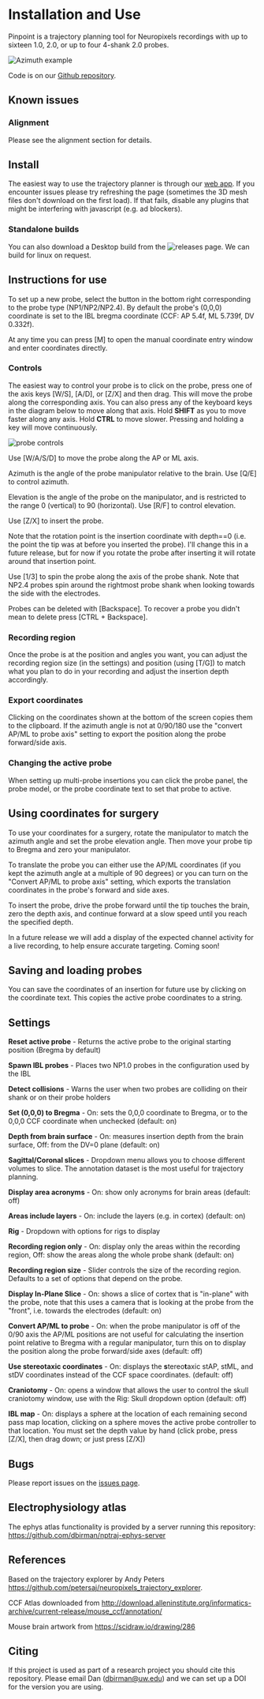 # Installation and Use

Pinpoint is a trajectory planning tool for Neuropixels recordings with up to sixteen 1.0, 2.0, or up to four 4-shank 2.0 probes.

![Azimuth example](https://github.com/dbirman/NPTrajectoryPlanner/raw/main/Images/2022_04_21.png)

Code is on our [Github repository](https://github.com/dbirman/NPTrajectoryPlanner/).

## Known issues

### Alignment

Please see the alignment section for details.

## Install

The easiest way to use the trajectory planner is through our [web app](http://data.virtualbrainlab.org/NPTrajectoryPlanner/). If you encounter issues please try refreshing the page (sometimes the 3D mesh files don't download on the first load). If that fails, disable any plugins that might be interfering with javascript (e.g. ad blockers).

### Standalone builds

You can also download a Desktop build from the ![releases page](https://github.com/dbirman/NPTrajectoryPlanner/releases). We can build for linux on request.

<!-- ### Additional linux instructions

To run the linux executable you need to go to the unzipped folder and run `chmod +x` on the .x86_64 file. Some users may run into permissions issues, in which case running ` chown -R yourusername .` from within the folder should repair those. -->

<!-- ### Additional mac instructions

The mac executable currently only runs on MacOS **Mojave** and earlier. You will probably have a security issue because the app is unsigned. Go to Systems Preferences > Security & Privacy > General and allow the file to "run anyway".  -->

## Instructions for use

To set up a new probe, select the button in the bottom right corresponding to the probe type (NP1/NP2/NP2.4). By default the probe's (0,0,0) coordinate is set to the IBL bregma coordinate (CCF: AP 5.4f, ML 5.739f, DV 0.332f).

At any time you can press [M] to open the manual coordinate entry window and enter coordinates directly. 

### Controls

The easiest way to control your probe is to click on the probe, press one of the axis keys [W/S], [A/D], or [Z/X] and then drag. This will move the probe along the corresponding axis. You can also press any of the keyboard keys in the diagram below to move along that axis. Hold **SHIFT** as you to move faster along any axis. Hold **CTRL** to move slower. Pressing and holding a key will move continuously.

![probe controls](https://github.com/dbirman/NPTrajectoryPlanner/raw/main/Images/ProbeControls.png)

Use [W/A/S/D] to move the probe along the AP or ML axis.

Azimuth is the angle of the probe manipulator relative to the brain. Use [Q/E] to control azimuth.

Elevation is the angle of the probe on the manipulator, and is restricted to the range 0 (vertical) to 90 (horizontal). Use [R/F] to control elevation.

Use [Z/X] to insert the probe.

Note that the rotation point is the insertion coordinate with depth==0 (i.e. the point the tip was at before you inserted the probe). I'll change this in a future release, but for now if you rotate the probe after inserting it will rotate around that insertion point.

Use [1/3] to spin the probe along the axis of the probe shank. Note that NP2.4 probes spin around the rightmost probe shank when looking towards the side with the electrodes.

Probes can be deleted with [Backspace]. To recover a probe you didn't mean to delete press [CTRL + Backspace].

### Recording region

Once the probe is at the position and angles you want, you can adjust the recording region size (in the settings) and position (using [T/G]) to match what you plan to do in your recording and adjust the insertion depth accordingly.

### Export coordinates

Clicking on the coordinates shown at the bottom of the screen copies them to the clipboard. If the azimuth angle is not at 0/90/180 use the "convert AP/ML to probe axis" setting to export the position along the probe forward/side axis.

### Changing the active probe

When setting up multi-probe insertions you can click the probe panel, the probe model, or the probe coordinate text to set that probe to active. 

## Using coordinates for surgery

To use your coordinates for a surgery, rotate the manipulator to match the azimuth angle and set the probe elevation angle. Then move your probe tip to Bregma and zero your manipulator.

To translate the probe you can either use the AP/ML coordinates (if you kept the azimuth angle at a multiple of 90 degrees) or you can turn on the "Convert AP/ML to probe axis" setting, which exports the translation coordinates in the probe's forward and side axes.

To insert the probe, drive the probe forward until the tip touches the brain, zero the depth axis, and continue forward at a slow speed until you reach the specified depth.

In a future release we will add a display of the expected channel activity for a live recording, to help ensure accurate targeting. Coming soon!

## Saving and loading probes

You can save the coordinates of an insertion for future use by clicking on the coordinate text. This copies the active probe coordinates to a string.

## Settings

**Reset active probe** - Returns the active probe to the original starting position (Bregma by default)

**Spawn IBL probes** - Places two NP1.0 probes in the configuration used by the IBL

**Detect collisions** - Warns the user when two probes are colliding on their shank or on their probe holders

**Set (0,0,0) to Bregma** - On: sets the 0,0,0 coordinate to Bregma, or to the 0,0,0 CCF coordinate when unchecked (default: on)

**Depth from brain surface** - On: measures insertion depth from the brain surface, Off: from the DV=0 plane (default: on)

**Sagittal/Coronal slices** - Dropdown menu allows you to choose different volumes to slice. The annotation dataset is the most useful for trajectory planning.

**Display area acronyms** - On: show only acronyms for brain areas (default: off)

**Areas include layers** - On: include the layers (e.g. in cortex) (default: on)

**Rig** - Dropdown with options for rigs to display

**Recording region only** - On: display only the areas within the recording region, Off: show the areas along the whole probe shank (default: on)

**Recording region size** - Slider controls the size of the recording region. Defaults to a set of options that depend on the probe.

**Display In-Plane Slice** - On: shows a slice of cortex that is "in-plane" with the probe, note that this uses a camera that is looking at the probe from the "front", i.e. towards the electrodes (default: on)

**Convert AP/ML to probe** - On: when the probe manipulator is off of the 0/90 axis the AP/ML positions are not useful for calculating the insertion point relative to Bregma with a regular manipulator, turn this on to display the position along the probe forward/side axes (default: off)

**Use stereotaxic coordinates** - On: displays the **s**tereo**t**axic stAP, stML, and stDV coordinates instead of the CCF space coordinates. (default: off)

**Craniotomy** - On: opens a window that allows the user to control the skull craniotomy window, use with the Rig: Skull dropdown option (default: off)

**IBL map** - On: displays a sphere at the location of each remaining second pass map location, clicking on a sphere moves the active probe controller to that location. You must set the depth value by hand (click probe, press [Z/X], then drag down; or just press [Z/X])

## Bugs

Please report issues on the [issues page](https://github.com/dbirman/NPTrajectoryPlanner/issues).

## Electrophysiology atlas

The ephys atlas functionality is provided by a server running this repository: https://github.com/dbirman/nptraj-ephys-server

## References

Based on the trajectory explorer by Andy Peters https://github.com/petersaj/neuropixels_trajectory_explorer. 

CCF Atlas downloaded from http://download.alleninstitute.org/informatics-archive/current-release/mouse_ccf/annotation/ 

Mouse brain artwork from https://scidraw.io/drawing/286

## Citing

If this project is used as part of a research project you should cite this repository. Please email Dan (dbirman@uw.edu) and we can set up a DOI for the version you are using.
